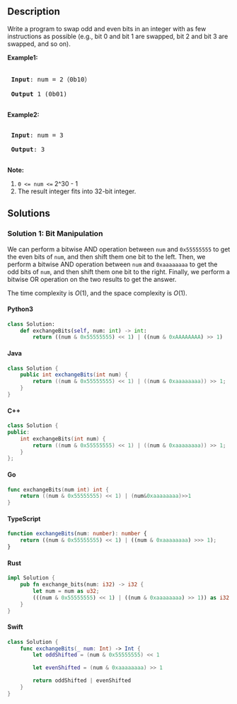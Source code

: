 
## Description

<!-- description:start -->

<p>Write a program to swap odd and even bits in an integer with as few instructions as possible (e.g., bit 0 and bit 1 are swapped, bit 2 and bit 3 are swapped, and so on).</p>

<p><strong>Example1:</strong></p>

<pre>

<strong> Input</strong>: num = 2（0b10）

<strong> Output</strong> 1 (0b01)

</pre>

<p><strong>Example2:</strong></p>

<pre>

<strong> Input</strong>: num = 3

<strong> Output</strong>: 3

</pre>

<p><strong>Note:</strong></p>

<ol>
	<li><code>0 &lt;= num &lt;=</code>&nbsp;2^30 - 1</li>
	<li>The result integer fits into 32-bit integer.</li>
</ol>

<!-- description:end -->

## Solutions

<!-- solution:start -->

### Solution 1: Bit Manipulation

We can perform a bitwise AND operation between `num` and `0x55555555` to get the even bits of `num`, and then shift them one bit to the left. Then, we perform a bitwise AND operation between `num` and `0xaaaaaaaa` to get the odd bits of `num`, and then shift them one bit to the right. Finally, we perform a bitwise OR operation on the two results to get the answer.

The time complexity is $O(1)$, and the space complexity is $O(1)$.

<!-- tabs:start -->

#### Python3

```python
class Solution:
    def exchangeBits(self, num: int) -> int:
        return ((num & 0x55555555) << 1) | ((num & 0xAAAAAAAA) >> 1)
```

#### Java

```java
class Solution {
    public int exchangeBits(int num) {
        return ((num & 0x55555555) << 1) | ((num & 0xaaaaaaaa)) >> 1;
    }
}
```

#### C++

```cpp
class Solution {
public:
    int exchangeBits(int num) {
        return ((num & 0x55555555) << 1) | ((num & 0xaaaaaaaa)) >> 1;
    }
};
```

#### Go

```go
func exchangeBits(num int) int {
	return ((num & 0x55555555) << 1) | (num&0xaaaaaaaa)>>1
}
```

#### TypeScript

```ts
function exchangeBits(num: number): number {
    return ((num & 0x55555555) << 1) | ((num & 0xaaaaaaaa) >>> 1);
}
```

#### Rust

```rust
impl Solution {
    pub fn exchange_bits(num: i32) -> i32 {
        let num = num as u32;
        (((num & 0x55555555) << 1) | ((num & 0xaaaaaaaa) >> 1)) as i32
    }
}
```

#### Swift

```swift
class Solution {
    func exchangeBits(_ num: Int) -> Int {
        let oddShifted = (num & 0x55555555) << 1

        let evenShifted = (num & 0xaaaaaaaa) >> 1

        return oddShifted | evenShifted
    }
}
```

<!-- tabs:end -->

<!-- solution:end -->

<!-- problem:end -->
